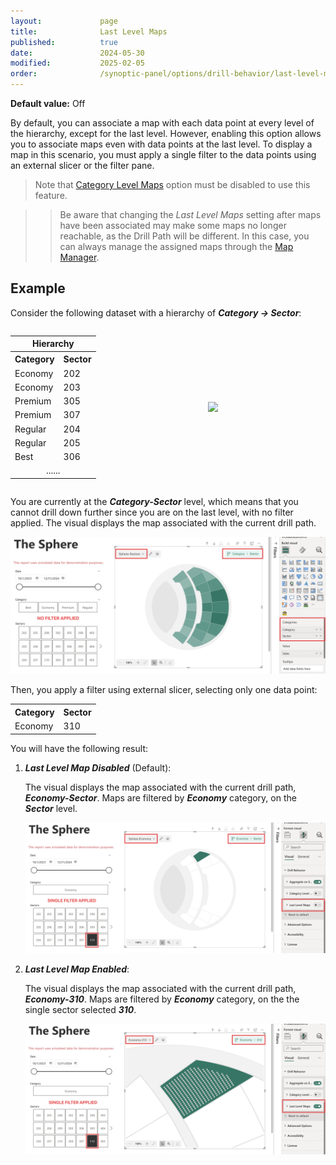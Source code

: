 ```yaml
---
layout:             page
title:              Last Level Maps
published:          true
date:               2024-05-30
modified:           2025-02-05
order:              /synoptic-panel/options/drill-behavior/last-level-maps
---
```

**Default value:** Off

By default, you can associate a map with each data point at every level of the hierarchy, except for the last level. However, enabling this option allows you to associate maps even with data points at the last level. To display a map in this scenario, you must apply a single filter to the data points using an external slicer or the filter pane.

> Note that [Category Level Maps](./category-level-maps.md) option must be disabled to use this feature.

>> Be aware that changing the *Last Level Maps* setting after maps have been associated may make some maps no longer reachable, as the Drill Path will be different. In this case, you can always manage the assigned maps through the [Map Manager](../features/map-manager.md).

## **Example**

Consider the following dataset with a hierarchy of ***Category → Sector***:

<div style="display:flex;">
    <table width="50%">
        <tr><th colspan="3">Hierarchy</th></tr>
        <tr>
            <th>Category</th>
            <th>Sector</th>
        </tr>
        <tr>
            <td>Economy</td>
            <td>202</td>
        </tr>
        <tr>
            <td>Economy</td>
            <td>203</td>
        </tr>
        <tr>
            <td>Premium</td>
            <td>305</td>
        </tr>
        <tr>
            <td>Premium</td>
            <td>307</td>
        </tr>
        <tr>
            <td>Regular</td>
            <td>204</td>
        </tr>
        <tr>
            <td>Regular</td>
            <td>205</td>
        </tr>
            <tr>
            <td>Best</td>
            <td>306</td>
        </tr>
        <tr>
            <td colspan="2" style="text-align:center;" >......</td>
        </tr>
    </table>
 <img src="./images/categories-field-2-levels.png" style="width:300px; align-self:center;" >
</div>

You are currently at the ***Category-Sector*** level, which means that you cannot drill down further since you are on the last level, with no filter applied. The visual displays the map associated with the current drill path. 

<img src="./images/category-sector-level.png" class="naked" >

Then, you apply a filter using external slicer, selecting only one data point:

<table width="50%">
        <tr>
            <th>Category</th>
            <th>Sector</th>
        </tr>
        <tr>
            <td>Economy</td>
            <td>310</td>
        </tr>
</table>

You will have the following result:

1. ***Last Level Map Disabled*** (Default): 

    The visual displays the map associated with the current drill path, ***Economy-Sector***. Maps are filtered by ***Economy*** category, on the ***Sector*** level.

    <img src="./images/last-level-maps-disabled-single-filter.png" class="naked" >

2. ***Last Level Map Enabled***:

    The visual displays the map associated with the current drill path, ***Economy-310***. Maps are filtered by ***Economy*** category, on the the single sector selected ***310***.

    <img src="./images/last-level-maps-enabled-single-filter.png" class="naked" >